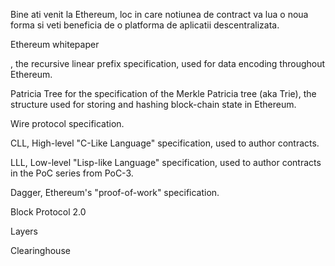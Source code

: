 Bine ati venit la Ethereum, loc in care notiunea de contract va lua o noua forma si veti beneficia de o platforma de aplicatii descentralizata.

Ethereum whitepaper

, the recursive linear prefix specification, used for data encoding throughout Ethereum.

Patricia Tree for the specification of the Merkle Patricia tree (aka Trie), the structure used for storing and hashing block-chain state in Ethereum.

Wire protocol specification.

CLL, High-level "C-Like Language" specification, used to author contracts.

LLL, Low-level "Lisp-like Language" specification, used to author contracts in the PoC series from PoC-3.

Dagger, Ethereum's "proof-of-work" specification.

Block Protocol 2.0

Layers

Clearinghouse
